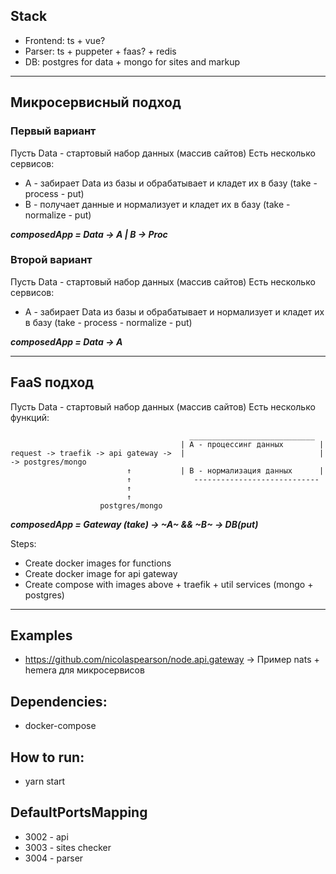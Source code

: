 ## Stack
- Frontend: ts + vue?
- Parser: ts + puppeter + faas? + redis
- DB: postgres for data + mongo for sites and markup

---------------------------------------------------

## Микросервисный подход
### Первый вариант
Пусть Data - стартовый набор данных (массив сайтов)
Есть несколько сервисов:
- A - забирает Data из базы и обрабатывает и кладет их в базу (take - process - put)
- B - получает данные и нормализует и кладет их в базу (take - normalize - put)

***composedApp = Data -> A | B -> Proc***

### Второй вариант
Пусть Data - стартовый набор данных (массив сайтов)
Есть несколько сервисов:
- A - забирает Data из базы и обрабатывает и нормализует и кладет их в базу (take - process - normalize - put)

***composedApp = Data -> A***

---------------------------------------------------

## FaaS подход
Пусть Data - стартовый набор данных (массив сайтов)
Есть несколько функций:
```
                                        ____________________________
                                      | A - процессинг данных        |
request -> traefik -> api gateway ->  |                              | -> postgres/mongo
                          ↑           | B - нормализация данных      |
                          ↑              ----------------------------
                          ↑
                          ↑
                    postgres/mongo
```

***composedApp = Gateway (take) -> ~A~ && ~B~ -> DB(put)***

Steps:
  - Create docker images for functions
  - Create docker image for api gateway
  - Create compose with images above + traefik + util services (mongo + postgres)

---------------------------------------------------

## Examples
- https://github.com/nicolaspearson/node.api.gateway -> Пример nats + hemera для микросервисов

## Dependencies:
- docker-compose

## How to run:
- yarn start

## DefaultPortsMapping
- 3002 - api
- 3003 - sites checker
- 3004 - parser
